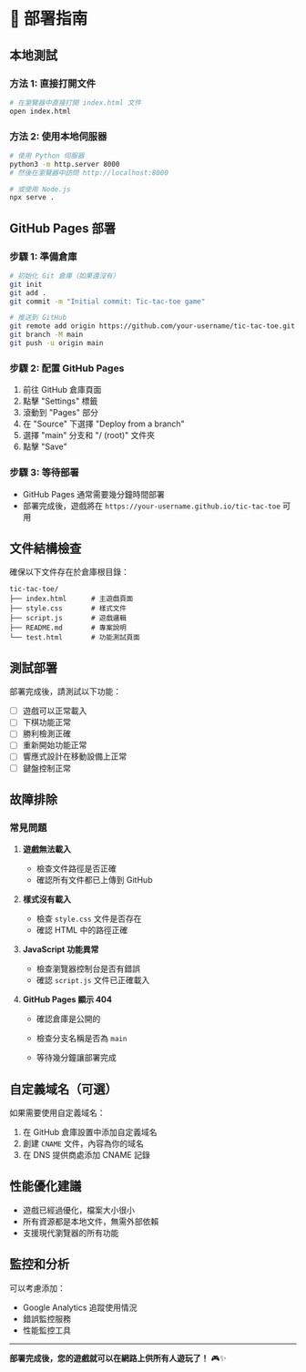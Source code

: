 # 🚀 部署指南

## 本地測試

### 方法 1: 直接打開文件

```bash
# 在瀏覽器中直接打開 index.html 文件
open index.html
```

### 方法 2: 使用本地伺服器

```bash
# 使用 Python 伺服器
python3 -m http.server 8000
# 然後在瀏覽器中訪問 http://localhost:8000

# 或使用 Node.js
npx serve .
```

## GitHub Pages 部署

### 步驟 1: 準備倉庫

```bash
# 初始化 Git 倉庫（如果還沒有）
git init
git add .
git commit -m "Initial commit: Tic-tac-toe game"

# 推送到 GitHub
git remote add origin https://github.com/your-username/tic-tac-toe.git
git branch -M main
git push -u origin main
```

### 步驟 2: 配置 GitHub Pages

1. 前往 GitHub 倉庫頁面
2. 點擊 "Settings" 標籤
3. 滾動到 "Pages" 部分
4. 在 "Source" 下選擇 "Deploy from a branch"
5. 選擇 "main" 分支和 "/ (root)" 文件夾
6. 點擊 "Save"

### 步驟 3: 等待部署

* GitHub Pages 通常需要幾分鐘時間部署
* 部署完成後，遊戲將在 `https://your-username.github.io/tic-tac-toe` 可用

## 文件結構檢查

確保以下文件存在於倉庫根目錄：

```
tic-tac-toe/
├── index.html      # 主遊戲頁面
├── style.css       # 樣式文件
├── script.js       # 遊戲邏輯
├── README.md       # 專案說明
└── test.html       # 功能測試頁面
```

## 測試部署

部署完成後，請測試以下功能：
* [ ] 遊戲可以正常載入
* [ ] 下棋功能正常
* [ ] 勝利檢測正確
* [ ] 重新開始功能正常
* [ ] 響應式設計在移動設備上正常
* [ ] 鍵盤控制正常

## 故障排除

### 常見問題

1. **遊戲無法載入**
   - 檢查文件路徑是否正確
   - 確認所有文件都已上傳到 GitHub

2. **樣式沒有載入**
   - 檢查 `style.css` 文件是否存在
   - 確認 HTML 中的路徑正確

3. **JavaScript 功能異常**
   - 檢查瀏覽器控制台是否有錯誤
   - 確認 `script.js` 文件已正確載入

4. **GitHub Pages 顯示 404**
   - 確認倉庫是公開的
   - 檢查分支名稱是否為 `main`

   - 等待幾分鐘讓部署完成

## 自定義域名（可選）

如果需要使用自定義域名：
1. 在 GitHub 倉庫設置中添加自定義域名
2. 創建 `CNAME` 文件，內容為你的域名
3. 在 DNS 提供商處添加 CNAME 記錄

## 性能優化建議

* 遊戲已經過優化，檔案大小很小
* 所有資源都是本地文件，無需外部依賴
* 支援現代瀏覽器的所有功能

## 監控和分析

可以考慮添加：
* Google Analytics 追蹤使用情況
* 錯誤監控服務
* 性能監控工具

---

**部署完成後，您的遊戲就可以在網路上供所有人遊玩了！** 🎮✨ 
